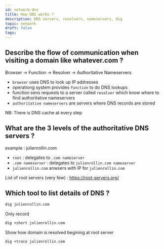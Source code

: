 ```yaml
---
id: network-dns
title: How DNS works ?
description: DNS servers, resolvers, nameservers, dig
topic: network
draft: false
tags:
---
```


## Describe the flow of communication when visiting a domain like  whatever.com ?

Browser -> Function -> Resolver -> Authoritative Nameservers

* `browser` uses DNS to look up IP addresses
* operationg system provides `function` to do DNS lookups
* function sens requests to a server called `resolver` which know where to find authoritative nameservers
* `authoritative nameservers` are servers where DNS records are stored

NB: There is DNS cache at every step

## What are the 3 levels of the authoritative DNS servers ?

example :  julienrollin.com

* `root` : delegates  to `.com nameserver` 
* `.com nameserver` : delegates to `julienrollin.com nameserver`
* `julienrollin.com` anwsers with IP for `julienrollin.com` 

List of root servers (very few) : https://root-servers.org/

## Which tool to list details of DNS ?

```bash
dig julienrollin.com
```

Only record

```bash
dig +short julienrollin.com
```

Show how domain is resolved begining at root server

```bash
dig +trace julienrollin.com
```

